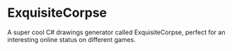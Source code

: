 # ExquisiteCorpse
A super cool C# drawings generator called ExquisiteCorpse, perfect for an interesting online status on different games.
